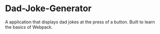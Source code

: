 # Dad-Joke-Generator
A application that displays dad jokes at the press of a button. Built to learn the basics of Webpack.
